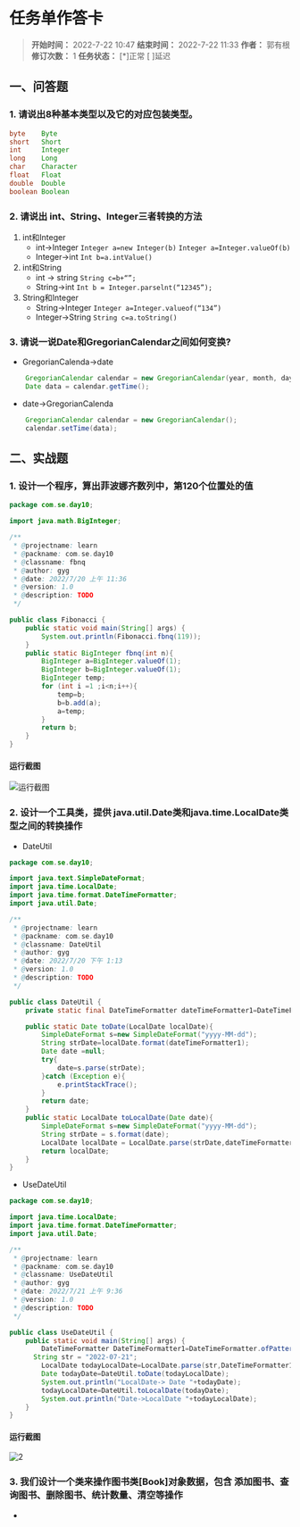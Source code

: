[//]: # (注释
  Date: 2022-07-22 09:10:48
  LastEditors: gyg
  LastEditTime: 2022-07-22 10:03:59
  FilePath: \note\郭有根-第十章作业.md
)

# 任务单作答卡

>**开始时间：** 2022-7-22 10:47 **结束时间：** 2022-7-22 11:33
**作者：** 郭有根 **修订次数：** 1 **任务状态：** [*]正常 [ ]延迟

## 一、问答题

### 1. 请说出8种基本类型以及它的对应包装类型。

```java
byte    Byte
short   Short
int     Integer
long    Long
char    Character
float   Float
double  Double
boolean Boolean
```

### 2. 请说出 int、String、Integer三者转换的方法

1. int和Integer
   - int->Integer
    `Integer a=new Integer(b)`
    `Integer a=Integer.valueOf(b)`
   - Integer->int
    `Int b=a.intValue()`
2. int和String
   - int -> string
    `String c=b+“”;`
   - String->int
    `Int b = Integer.parselnt(“12345”);`
3. String和Integer
   - String->Integer
    `Integer a=Integer.valueof(“134”)`
   - Integer->String
    `String c=a.toString()`

### 3. 请说一说Date和GregorianCalendar之间如何变换?

- GregorianCalenda->date

```java
    GregorianCalendar calendar = new GregorianCalendar(year, month, day);
    Date data = calendar.getTime(); 
```

- date->GregorianCalenda

```java
    GregorianCalendar calendar = new GregorianCalendar();
    calendar.setTime(data); 
```

## 二、实战题

### 1. 设计一个程序，算出菲波娜齐数列中，第120个位置处的值

```java
package com.se.day10;

import java.math.BigInteger;

/**
 * @projectname: learn
 * @packname: com.se.day10
 * @classname: fbnq
 * @author: gyg
 * @date: 2022/7/20 上午 11:36
 * @version: 1.0
 * @description: TODO
 */

public class Fibonacci {
    public static void main(String[] args) {
        System.out.println(Fibonacci.fbnq(119));
    }
    public static BigInteger fbnq(int n){
        BigInteger a=BigInteger.valueOf(1);
        BigInteger b=BigInteger.valueOf(1);
        BigInteger temp;
        for (int i =1 ;i<n;i++){
            temp=b;
            b=b.add(a);
            a=temp;
        }
        return b;
    }
}
```

#### 运行截图

![运行截图](https://s2.loli.net/2022/07/22/zpSPw8LNsmM6kVC.png)

### 2. 设计一个工具类，提供 java.util.Date类和java.time.LocalDate类型之间的转换操作

- DateUtil

```java
package com.se.day10;

import java.text.SimpleDateFormat;
import java.time.LocalDate;
import java.time.format.DateTimeFormatter;
import java.util.Date;

/**
 * @projectname: learn
 * @packname: com.se.day10
 * @classname: DateUtil
 * @author: gyg
 * @date: 2022/7/20 下午 1:13
 * @version: 1.0
 * @description: TODO
 */

public class DateUtil {
    private static final DateTimeFormatter dateTimeFormatter1=DateTimeFormatter.ofPattern("yyyy-MM-dd");

    public static Date toDate(LocalDate localDate){
        SimpleDateFormat s=new SimpleDateFormat("yyyy-MM-dd");
        String strDate=localDate.format(dateTimeFormatter1);
        Date date =null;
        try{
            date=s.parse(strDate);
        }catch (Exception e){
            e.printStackTrace();
        }
        return date;
    }
    public static LocalDate toLocalDate(Date date){
        SimpleDateFormat s=new SimpleDateFormat("yyyy-MM-dd");
        String strDate = s.format(date);
        LocalDate localDate = LocalDate.parse(strDate,dateTimeFormatter1) ;
        return localDate;
    }
}
```

- UseDateUtil

```java
package com.se.day10;

import java.time.LocalDate;
import java.time.format.DateTimeFormatter;
import java.util.Date;

/**
 * @projectname: learn
 * @packname: com.se.day10
 * @classname: UseDateUtil
 * @author: gyg
 * @date: 2022/7/21 上午 9:36
 * @version: 1.0
 * @description: TODO
 */

public class UseDateUtil {
    public static void main(String[] args) {
        DateTimeFormatter DateTimeFormatter1=DateTimeFormatter.ofPattern("yyyy-MM-dd");
      String str = "2022-07-21";
        LocalDate todayLocalDate=LocalDate.parse(str,DateTimeFormatter1);
        Date todayDate=DateUtil.toDate(todayLocalDate);
        System.out.println("LocalDate-> Date "+todayDate);
        todayLocalDate=DateUtil.toLocalDate(todayDate);
        System.out.println("Date->LocalDate "+todayLocalDate);
    }
}
```

#### 运行截图

![2](https://s2.loli.net/2022/07/22/zV6RfbKIAMrqHyW.png)

### 3. 我们设计一个类来操作图书类[Book]对象数据，包含 添加图书、查询图书、删除图书、统计数量、清空等操作

- 